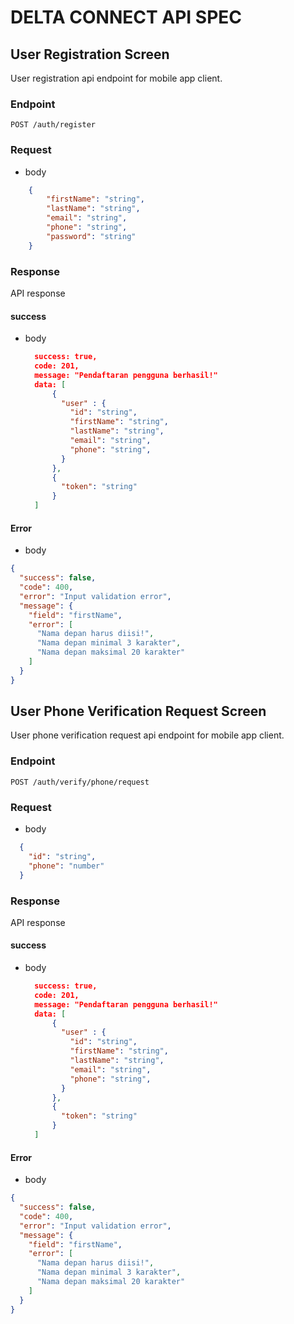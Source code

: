 # DELTA CONNECT API SPEC

## User Registration Screen

User registration api endpoint for mobile app client.

### Endpoint

`POST /auth/register`

### Request

- body

```json
    {
        "firstName": "string",
        "lastName": "string",
        "email": "string",
        "phone": "string",
        "password": "string"
    }
```

### Response
API response
#### success

- body
  ```json
    success: true,
    code: 201,
    message: "Pendaftaran pengguna berhasil!"
    data: [
        {
          "user" : {
            "id": "string",
            "firstName": "string",
            "lastName": "string",
            "email": "string",
            "phone": "string",
          }
        },
        {
          "token": "string"
        }
    ]
  ```

#### Error

- body

```json
{
  "success": false,
  "code": 400,
  "error": "Input validation error",
  "message": {
    "field": "firstName",
    "error": [
      "Nama depan harus diisi!",
      "Nama depan minimal 3 karakter",
      "Nama depan maksimal 20 karakter"
    ]
  }
}
```

## User Phone Verification Request Screen

User phone verification request api endpoint for mobile app client.

### Endpoint

`POST /auth/verify/phone/request`

### Request

- body
```json
  {
    "id": "string",
    "phone": "number"
  }
```

### Response
API response
#### success

- body
  ```json
    success: true,
    code: 201,
    message: "Pendaftaran pengguna berhasil!"
    data: [
        {
          "user" : {
            "id": "string",
            "firstName": "string",
            "lastName": "string",
            "email": "string",
            "phone": "string",
          }
        },
        {
          "token": "string"
        }
    ]
  ```

#### Error

- body

```json
{
  "success": false,
  "code": 400,
  "error": "Input validation error",
  "message": {
    "field": "firstName",
    "error": [
      "Nama depan harus diisi!",
      "Nama depan minimal 3 karakter",
      "Nama depan maksimal 20 karakter"
    ]
  }
}
```